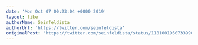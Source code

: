 ```yaml
---
date: 'Mon Oct 07 00:23:04 +0000 2019'
layout: like
authorName: Seinfeldista
authorUrl: 'https://twitter.com/seinfeldista'
originalPost: 'https://twitter.com/seinfeldista/status/1181001960733990913'
---
```

